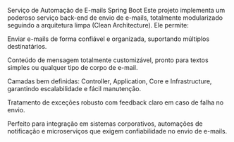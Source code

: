  Serviço de Automação de E-mails Spring Boot 
Este projeto implementa um poderoso serviço back-end de envio de e-mails, totalmente modularizado seguindo a arquitetura limpa (Clean Architecture). Ele permite:

Enviar e-mails de forma confiável e organizada, suportando múltiplos destinatários.

Conteúdo de mensagem totalmente customizável, pronto para textos simples ou qualquer tipo de corpo de e-mail.

Camadas bem definidas: Controller, Application, Core e Infrastructure, garantindo escalabilidade e fácil manutenção.

Tratamento de exceções robusto com feedback claro em caso de falha no envio.

Perfeito para integração em sistemas corporativos, automações de notificação e microserviços que exigem confiabilidade no envio de e-mails.
